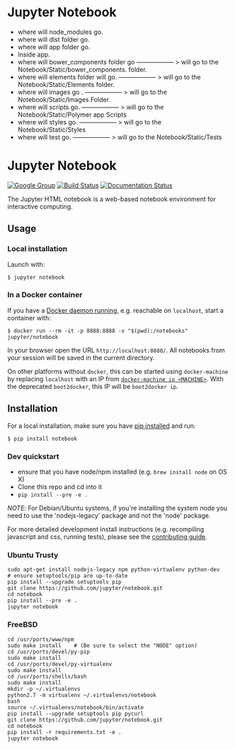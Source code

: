 # Jupyter Notebook

- where will node_modules go. 
- where will dist folder go. 
- where will app folder go. 
- Inside app. 
- where will bower_components folder go —————— > will go to the Notebook/Static/bower_components. folder.
- where will elements folder will go.           —————— > will go to the Notebook/Static/Elements folder. 
- where will images go .                             —————— > will go to the Notebook/Static/Images Folder. 
- where will scripts go.                                —————— > will go to the Notebook/Static/Polymer app Scripts
- where will styles go.                                 —————— > will go to the Notebook/Static/Styles 
- where will test go.                                    —————— > will go to the Notebook/Static/Tests 



# Jupyter Notebook

[![Google Group](https://img.shields.io/badge/-Google%20Group-lightgrey.svg)](https://groups.google.com/forum/#!forum/jupyter)
[![Build Status](https://travis-ci.org/jupyter/notebook.svg?branch=master)](https://travis-ci.org/jupyter/notebook)
[![Documentation Status](https://readthedocs.org/projects/jupyter-notebook/badge/?version=latest)](http://jupyter-notebook.readthedocs.org/en/latest/?badge=latest)

The Jupyter HTML notebook is a web-based notebook environment for interactive computing.

## Usage

### Local installation

Launch with:

    $ jupyter notebook

### In a Docker container

If you have a [Docker daemon running](https://docs.docker.com/installation/), e.g. reachable on `localhost`, start a container with:

    $ docker run --rm -it -p 8888:8888 -v "$(pwd):/notebooks" jupyter/notebook

In your browser open the URL `http://localhost:8888/`.
All notebooks from your session will be saved in the current directory.

On other platforms without `docker`, this can be started using `docker-machine`
by replacing `localhost` with an IP from [`docker-machine ip <MACHINE>`](https://docs.docker.com/machine/reference/ip/).
With the deprecated `boot2docker`, this IP will be `boot2docker ip`.

## Installation

For a local installation, make sure you have [pip installed](https://pip.readthedocs.org/en/stable/installing/) and run:

    $ pip install notebook

### Dev quickstart

* ensure that you have node/npm installed (e.g. `brew install node` on OS X)
* Clone this repo and cd into it
* `pip install --pre -e .`

_NOTE_: For Debian/Ubuntu systems, if you're installing the system node you need
to use the 'nodejs-legacy' package and not the 'node' package.

For more detailed development install instructions (e.g. recompiling javascript and css, running tests), please see the [contributing guide](CONTRIBUTING.md).

### Ubuntu Trusty

```
sudo apt-get install nodejs-legacy npm python-virtualenv python-dev
# ensure setuptools/pip are up-to-date
pip install --upgrade setuptools pip
git clone https://github.com/jupyter/notebook.git
cd notebook
pip install --pre -e .
jupyter notebook
```

### FreeBSD

```
cd /usr/ports/www/npm
sudo make install    # (Be sure to select the "NODE" option)
cd /usr/ports/devel/py-pip
sudo make install
cd /usr/ports/devel/py-virtualenv
sudo make install
cd /usr/ports/shells/bash
sudo make install
mkdir -p ~/.virtualenvs
python2.7 -m virtualenv ~/.virtualenvs/notebook
bash
source ~/.virtualenvs/notebook/bin/activate
pip install --upgrade setuptools pip pycurl
git clone https://github.com/jupyter/notebook.git
cd notebook
pip install -r requirements.txt -e .
jupyter notebook
```


